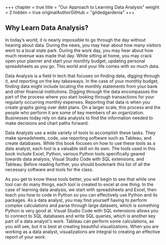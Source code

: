 +++
chapter = true
title = "Our Approach to Learning Data Analysis"
weight = 2
hidden = true
originalAuthorGitHub = "gildedgardenia"
+++

## Why Learn Data Analysis?

In today’s world, it is nearly impossible to go through the day without hearing about data. During the news, you may hear about how many visitors went to a local state park. During the work day, you may hear about how much revenue was made that day. While sitting at home, you may crack open your planner and start your monthly budget, updating personal spreadsheets as you go. This world and your life comes with so much data.

Data Analysis is a field in tech that focuses on finding data, digging through it, and reporting on the key takeaways. In the case of your monthly budget, finding data might include locating the monthly statements from your bank and other financial institutions. Digging through the data encompasses the part of the process where you start looking through transactions for your regularly occurring monthly expenses. Reporting that data is when you create graphs going over debt plans. On a larger scale, this process and the people who perform it are some of key members of an organization. Businesses today rely on data analysts to find the information needed to make decisions and chart paths forward.

Data Analysts use a wide variety of tools to accomplish these tasks. They make spreadsheets, code, use reporting software such as Tableau, and create databases. While this book focuses on how to use these tools as a data analyst, each tool is a valuable skill on its own. The tools used in this book include Excel, Python, various Python tools specifically geared towards data analysis, Visual Studio Code with SQL extensions, and Tableau. Before reading further, you should bookmark this list of all the necessary software and tools for the class.

As you get to know these tools better, you will begin to see that while one tool can do many things, each tool is created to excel at one thing. In the case of learning data analysis, we start with spreadsheets and Excel, then teach you how to code in Python so you can effectively use Python and its packages. As a data analyst, you may find yourself having to perform complex calculations and parse through large datasets, which is something Python is very good at. Visual Studio Code with SQL extensions allows you to connect to SQL databases and write SQL queries, which is another key part of a data analyst's work. Tableau can perform some calculations, as you will see, but it is best at creating beautiful visualizations. When you are working as a data analyst, visualizations are integral to creating an effective report of your work.

